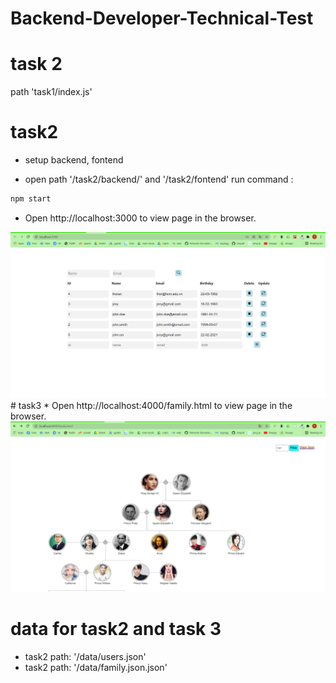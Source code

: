 # Backend-Developer-Technical-Test

# task 2
path 'task1/index.js'

# task2
* setup backend, fontend
- open  path '/task2/backend/'  and  '/task2/fontend' run  command :
  
```sh
npm start
```   
* Open http://localhost:3000 to view page in the browser.
<img src="https://github.com/HelloThien/Backend-Developer-Technical-Test/blob/master/data/users.png">
# task3 
 * Open http://localhost:4000/family.html to view page in the browser.
 
<img src="https://github.com/HelloThien/Backend-Developer-Technical-Test/blob/master/data/family.png">

# data for task2 and task 3

- task2  path:  '/data/users.json'
- task2  path:  '/data/family.json.json'


